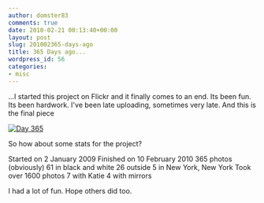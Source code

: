 ```yaml
---
author: domster83
comments: true
date: 2010-02-21 00:13:40+00:00
layout: post
slug: 201002365-days-ago
title: 365 Days ago...
wordpress_id: 56
categories:
- misc
---
```


...I started this project on Flickr and it finally comes to an end. Its been fun. Its been hardwork. I've been late uploading, sometimes very late.
And this is the final piece




[![Day 365](http://farm5.static.flickr.com/4013/4375590210_a2b9deb135.jpg)](http://www.flickr.com/photos/domster83/4375590210/)




So how about some stats for the project?




Started on 2 January 2009
Finished on 10 February 2010
365 photos (obviously)
61 in black and white
26 outside
5 in New York, New York
Took over 1600 photos
7 with Katie
4 with mirrors




I had a lot of fun. Hope others did too.
